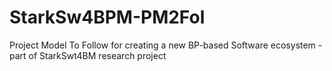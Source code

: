 # StarkSw4BPM-PM2Fol
Project Model To Follow for creating a new BP-based Software ecosystem - part of StarkSwt4BM research project
